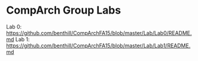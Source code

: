 # CompArch Group Labs

Lab 0: https://github.com/benthill/CompArchFA15/blob/master/Lab/Lab0/README.md
Lab 1: https://github.com/benthill/CompArchFA15/blob/master/Lab/Lab1/README.md
